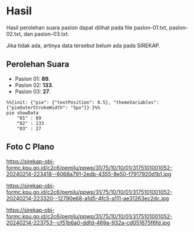 # Hasil

Hasil perolehan suara paslon dapat dilihat pada file paslon-01.txt, paslon-02.txt, dan paslon-03.txt.

Jika tidak ada, artinya data tersebut belum ada pada SIREKAP.

## Perolehan Suara

 * Paslon 01: **89**.
 * Paslon 02: **133**.
 * Paslon 03: **27**.

```mermaid
%%{init: {"pie": {"textPosition": 0.5}, "themeVariables": {"pieOuterStrokeWidth": "5px"}} }%%
pie showData
    "01" : 89
    "02" : 133
    "03" : 27
```
## Foto C Plano

https://sirekap-obj-formc.kpu.go.id/c2c6/pemilu/ppwp/31/75/10/10/01/3175101001052-20240214-223418--6068a791-2edb-4355-8e50-f7917920d1b1.jpg

https://sirekap-obj-formc.kpu.go.id/c2c6/pemilu/ppwp/31/75/10/10/01/3175101001052-20240214-223320--12790e68-a1d5-4fc5-a111-ae31263ec2dc.jpg

https://sirekap-obj-formc.kpu.go.id/c2c6/pemilu/ppwp/31/75/10/10/01/3175101001052-20240214-223753--cf51b6a0-ddfd-469a-932a-cd051675f6fd.jpg

